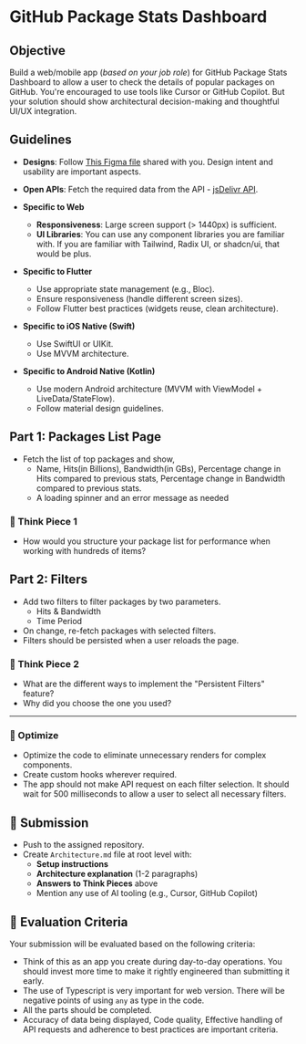 # GitHub Package Stats Dashboard

## Objective

Build a web/mobile app (_based on your job role_) for GitHub Package Stats Dashboard to allow a user to check the details of popular packages on GitHub. You're encouraged to use tools like Cursor or GitHub Copilot. But your solution should show architectural decision-making and thoughtful UI/UX integration.

## Guidelines

- **Designs**: Follow [This Figma file](https://www.figma.com/design/b6t5PXTBL1ED8dm2jEN89u/PackageStats?m=auto&t=txd2iWQgE0edoAZe-1) shared with you. Design intent and usability are important aspects.

- **Open APIs**: Fetch the required data from the API - [jsDelivr API](https://www.jsdelivr.com/docs/data.jsdelivr.com#overview).

- **Specific to Web**
  - **Responsiveness**: Large screen support (> 1440px) is sufficient.
  - **UI Libraries**: You can use any component libraries you are familiar with. If you are familiar with Tailwind, Radix UI, or shadcn/ui, that would be plus.

- **Specific to Flutter**
  - Use appropriate state management (e.g., Bloc).
  - Ensure responsiveness (handle different screen sizes).
  - Follow Flutter best practices (widgets reuse, clean architecture).

- **Specific to iOS Native (Swift)**
  - Use SwiftUI or UIKit.
  - Use MVVM architecture.

- **Specific to Android Native (Kotlin)**
  - Use modern Android architecture (MVVM with ViewModel + LiveData/StateFlow).
  - Follow material design guidelines.

## Part 1: Packages List Page

- Fetch the list of top packages and show,
  - Name, Hits(in Billions), Bandwidth(in GBs), Percentage change in Hits compared to previous stats, Percentage change in Bandwidth compared to previous stats.
  - A loading spinner and an error message as needed

### 🧠 Think Piece 1

- How would you structure your package list for performance when working with hundreds of items?

## Part 2: Filters

- Add two filters to filter packages by two parameters.
  - Hits & Bandwidth
  - Time Period
- On change, re-fetch packages with selected filters.
- Filters should be persisted when a user reloads the page.

### 🧠 Think Piece 2

- What are the different ways to implement the "Persistent Filters" feature?
- Why did you choose the one you used?

---

### 🧠 Optimize

- Optimize the code to eliminate unnecessary renders for complex components.
- Create custom hooks wherever required.
- The app should not make API request on each filter selection. It should wait for 500 milliseconds to allow a user to select all necessary filters.

## 📂 Submission

- Push to the assigned repository.
- Create `Architecture.md` file at root level with:
  - **Setup instructions**
  - **Architecture explanation** (1-2 paragraphs)
  - **Answers to Think Pieces** above
  - Mention any use of AI tooling (e.g., Cursor, GitHub Copilot)

## 📝 Evaluation Criteria

Your submission will be evaluated based on the following criteria:

- Think of this as an app you create during day-to-day operations. You should invest more time to make it rightly engineered than submitting it early.
- The use of Typescript is very important for web version. There will be negative points of using `any` as type in the code.
- All the parts should be completed.
- Accuracy of data being displayed, Code quality, Effective handling of API requests and adherence to best practices are important criteria.
